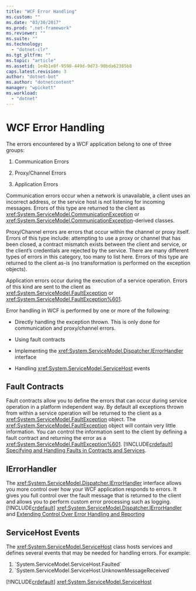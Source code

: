 ```yaml
---
title: "WCF Error Handling"
ms.custom: ""
ms.date: "03/30/2017"
ms.prod: ".net-framework"
ms.reviewer: ""
ms.suite: ""
ms.technology: 
  - "dotnet-clr"
ms.tgt_pltfrm: ""
ms.topic: "article"
ms.assetid: 1e4b1e0f-9598-449d-9d73-90bda62305b8
caps.latest.revision: 3
author: "dotnet-bot"
ms.author: "dotnetcontent"
manager: "wpickett"
ms.workload: 
  - "dotnet"
---
```

# WCF Error Handling
The errors encountered by a WCF application belong to one of three groups:  
  
1.  Communication Errors  
  
2.  Proxy/Channel Errors  
  
3.  Application Errors  
  
 Communication errors occur when a network is unavailable, a client uses an incorrect address, or the service host is not listening for incoming messages. Errors of this type are returned to the client as <xref:System.ServiceModel.CommunicationException> or <xref:System.ServiceModel.CommunicationException>-derived classes.  
  
 Proxy/Channel errors are errors that occur within the channel or proxy itself. Errors of this type include: attempting to use a proxy or channel that has been closed, a contract mismatch exists between the client and service, or the client’s credentials are rejected by the service. There are many different types of errors in this category, too many to list here. Errors of this type are returned to the client as-is (no transformation is performed on the exception objects).  
  
 Application errors occur during the execution of a service operation. Errors of this kind are sent to the client as <xref:System.ServiceModel.FaultException> or <xref:System.ServiceModel.FaultException%601>.  
  
 Error handling in WCF is performed by one or more of the following:  
  
-   Directly handling the exception thrown. This is only done for communication and proxy/channel errors.  
  
-   Using fault contracts  
  
-   Implementing the <xref:System.ServiceModel.Dispatcher.IErrorHandler> interface  
  
-   Handling <xref:System.ServiceModel.ServiceHost> events  
  
## Fault Contracts  
 Fault contracts allow you to define the errors that can occur during service operation in a platform independent way. By default all exceptions thrown from within a service operation will be returned to the client as a <xref:System.ServiceModel.FaultException> object. The <xref:System.ServiceModel.FaultException> object will contain very little information. You can control the information sent to the client by defining a fault contract and returning the error as a <xref:System.ServiceModel.FaultException%601>. [!INCLUDE[crdefault](../../../includes/crdefault-md.md)] [Specifying and Handling Faults in Contracts and Services](../../../docs/framework/wcf/specifying-and-handling-faults-in-contracts-and-services.md).  
  
## IErrorHandler  
 The <xref:System.ServiceModel.Dispatcher.IErrorHandler> interface allows you more control over how your WCF application responds to errors.  It gives you full control over the fault message that is returned to the client and allows you to perform custom error processing such as logging.  [!INCLUDE[crdefault](../../../includes/crabout-md.md)] <xref:System.ServiceModel.Dispatcher.IErrorHandler> and [Extending Control Over Error Handling and Reporting](../../../docs/framework/wcf/samples/extending-control-over-error-handling-and-reporting.md)  
  
## ServiceHost Events  
 The <xref:System.ServiceModel.ServiceHost> class hosts services and defines several events that may be needed for handling errors. For example:  
  
1.  <!--zz <xref:System.ServiceModel.ServiceHost.Faulted>-->  `System.ServiceModel.ServiceHost.Faulted`
  
2. <!--zz  <xref:System.ServiceModel.ServiceHost.UnknownMessageReceived>  --> `System.ServiceModel.ServiceHost.UnknownMessageReceived`
  
 [!INCLUDE[crdefault](../../../includes/crdefault-md.md)] <xref:System.ServiceModel.ServiceHost>
